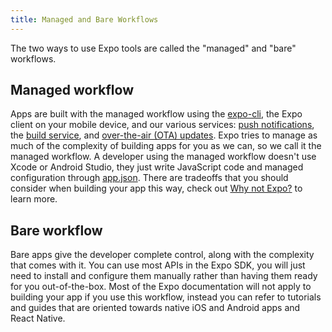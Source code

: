 ```yaml
---
title: Managed and Bare Workflows
---
```


The two ways to use Expo tools are called the "managed" and "bare" workflows.

## Managed workflow

Apps are built with the managed workflow using the [expo-cli](../../workflow/expo-cli/), the Expo client on your mobile device, and our various services: [push notifications](../../workflow/push-notifications/), the [build service](../../distribution/building-standalone-apps/), and [over-the-air (OTA) updates](../../guides/configuring-ota-updates/). Expo tries to manage as much of the complexity of building apps for you as we can, so we call it the managed workflow. A developer using the managed workflow doesn't use Xcode or Android Studio, they just write JavaScript code and managed configuration through [app.json](../../workflow/configuration/). There are tradeoffs that you should consider when building your app this way, check out [Why not Expo?](../../introduction/why-not-expo/) to learn more.

## Bare workflow

Bare apps give the developer complete control, along with the complexity that comes with it. You can use most APIs in the Expo SDK, you will just need to install and configure them manually rather than having them ready for you out-of-the-box. Most of the Expo documentation will not apply to building your app if you use this workflow, instead you can refer to tutorials and guides that are oriented towards native iOS and Android apps and React Native.
